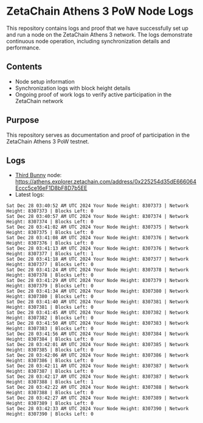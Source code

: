 # ZetaChain Athens 3 PoW Node Logs
This repository contains logs and proof that we have successfully set up and run a node on the ZetaChain Athens 3 network. The logs demonstrate continuous node operation, including synchronization details and performance.

## Contents
- Node setup information
- Synchronization logs with block height details
- Ongoing proof of work logs to verify active participation in the ZetaChain network

## Purpose
This repository serves as documentation and proof of participation in the ZetaChain Athens 3 PoW testnet.

## Logs

- [Third Bunny](https://thirdbunny.xyz/) node: https://athens.explorer.zetachain.com/address/0x225254d35dE666064Eccc5ce16eF1D8bF8D7b5EE
- Latest logs:
```
Sat Dec 28 03:40:52 AM UTC 2024 Your Node Height: 8307373 | Network Height: 8307373 | Blocks Left: 0
Sat Dec 28 03:40:57 AM UTC 2024 Your Node Height: 8307374 | Network Height: 8307374 | Blocks Left: 0
Sat Dec 28 03:41:02 AM UTC 2024 Your Node Height: 8307375 | Network Height: 8307375 | Blocks Left: 0
Sat Dec 28 03:41:08 AM UTC 2024 Your Node Height: 8307376 | Network Height: 8307376 | Blocks Left: 0
Sat Dec 28 03:41:13 AM UTC 2024 Your Node Height: 8307376 | Network Height: 8307377 | Blocks Left: 1
Sat Dec 28 03:41:18 AM UTC 2024 Your Node Height: 8307377 | Network Height: 8307377 | Blocks Left: 0
Sat Dec 28 03:41:24 AM UTC 2024 Your Node Height: 8307378 | Network Height: 8307378 | Blocks Left: 0
Sat Dec 28 03:41:29 AM UTC 2024 Your Node Height: 8307379 | Network Height: 8307379 | Blocks Left: 0
Sat Dec 28 03:41:34 AM UTC 2024 Your Node Height: 8307380 | Network Height: 8307380 | Blocks Left: 0
Sat Dec 28 03:41:40 AM UTC 2024 Your Node Height: 8307381 | Network Height: 8307381 | Blocks Left: 0
Sat Dec 28 03:41:45 AM UTC 2024 Your Node Height: 8307382 | Network Height: 8307382 | Blocks Left: 0
Sat Dec 28 03:41:50 AM UTC 2024 Your Node Height: 8307383 | Network Height: 8307383 | Blocks Left: 0
Sat Dec 28 03:41:56 AM UTC 2024 Your Node Height: 8307384 | Network Height: 8307384 | Blocks Left: 0
Sat Dec 28 03:42:01 AM UTC 2024 Your Node Height: 8307385 | Network Height: 8307385 | Blocks Left: 0
Sat Dec 28 03:42:06 AM UTC 2024 Your Node Height: 8307386 | Network Height: 8307386 | Blocks Left: 0
Sat Dec 28 03:42:11 AM UTC 2024 Your Node Height: 8307387 | Network Height: 8307387 | Blocks Left: 0
Sat Dec 28 03:42:17 AM UTC 2024 Your Node Height: 8307387 | Network Height: 8307388 | Blocks Left: 1
Sat Dec 28 03:42:22 AM UTC 2024 Your Node Height: 8307388 | Network Height: 8307388 | Blocks Left: 0
Sat Dec 28 03:42:27 AM UTC 2024 Your Node Height: 8307389 | Network Height: 8307389 | Blocks Left: 0
Sat Dec 28 03:42:33 AM UTC 2024 Your Node Height: 8307390 | Network Height: 8307390 | Blocks Left: 0
```
